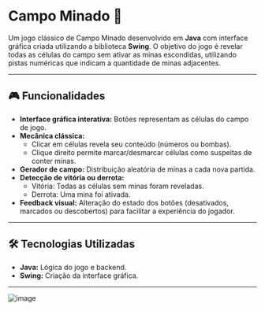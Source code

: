 # Campo Minado 🧨  

Um jogo clássico de Campo Minado desenvolvido em **Java** com interface gráfica criada utilizando a biblioteca **Swing**. O objetivo do jogo é revelar todas as células do campo sem ativar as minas escondidas, utilizando pistas numéricas que indicam a quantidade de minas adjacentes.  

---

## 🎮 Funcionalidades  

- **Interface gráfica interativa:** Botões representam as células do campo de jogo.  
- **Mecânica clássica:**  
  - Clicar em células revela seu conteúdo (números ou bombas).  
  - Clique direito permite marcar/desmarcar células como suspeitas de conter minas.  
- **Gerador de campo:** Distribuição aleatória de minas a cada nova partida.  
- **Detecção de vitória ou derrota:**  
  - Vitória: Todas as células sem minas foram reveladas.  
  - Derrota: Uma mina foi ativada.  
- **Feedback visual:** Alteração do estado dos botões (desativados, marcados ou descobertos) para facilitar a experiência do jogador.  

---

## 🛠️ Tecnologias Utilizadas  

- **Java:** Lógica do jogo e backend.  
- **Swing:** Criação da interface gráfica.  

---
![image](https://github.com/user-attachments/assets/65a97641-f183-453d-ba54-0b8d06a1def1)
